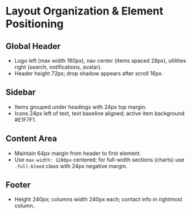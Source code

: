 # Layout Organization & Element Positioning

## Global Header
- Logo left (max width 160px), nav center (items spaced 28px), utilities right (search, notifications, avatar).
- Header height 72px; drop shadow appears after scroll 16px.

## Sidebar
- Items grouped under headings with 24px top margin.
- Icons 24px left of text, text baseline aligned; active item background #E1F7F1.

## Content Area
- Maintain 64px margin from header to first element.
- Use `max-width: 1280px` centered; for full-width sections (charts) use `.full-bleed` class with 24px negative margin.

## Footer
- Height 240px; columns width 240px each; contact info in rightmost column.

